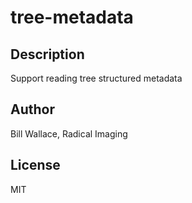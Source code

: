 # tree-metadata 
## Description 
Support reading tree structured metadata 
## Author 
Bill Wallace, Radical Imaging 
## License 
MIT